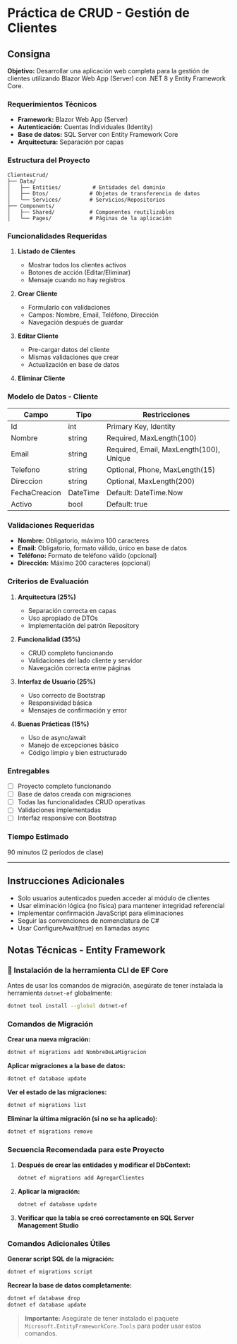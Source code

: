 # Práctica de CRUD - Gestión de Clientes

## Consigna

**Objetivo:** Desarrollar una aplicación web completa para la gestión de clientes utilizando Blazor Web App (Server) con .NET 8 y Entity Framework Core.

### Requerimientos Técnicos

- **Framework:** Blazor Web App (Server)
- **Autenticación:** Cuentas Individuales (Identity)
- **Base de datos:** SQL Server con Entity Framework Core
- **Arquitectura:** Separación por capas

### Estructura del Proyecto

```
ClientesCrud/
├── Data/
│   ├── Entities/          # Entidades del dominio
│   ├── Dtos/             # Objetos de transferencia de datos
│   └── Services/         # Servicios/Repositorios
├── Components/
│   ├── Shared/           # Componentes reutilizables
│   └── Pages/            # Páginas de la aplicación
```

### Funcionalidades Requeridas

1. **Listado de Clientes**
   - Mostrar todos los clientes activos
   - Botones de acción (Editar/Eliminar)
   - Mensaje cuando no hay registros

2. **Crear Cliente**
   - Formulario con validaciones
   - Campos: Nombre, Email, Teléfono, Dirección
   - Navegación después de guardar

3. **Editar Cliente**
   - Pre-cargar datos del cliente
   - Mismas validaciones que crear
   - Actualización en base de datos

4. **Eliminar Cliente**

### Modelo de Datos - Cliente

| Campo | Tipo | Restricciones |
|-------|------|--------------|
| Id | int | Primary Key, Identity |
| Nombre | string | Required, MaxLength(100) |
| Email | string | Required, Email, MaxLength(100), Unique |
| Telefono | string | Optional, Phone, MaxLength(15) |
| Direccion | string | Optional, MaxLength(200) |
| FechaCreacion | DateTime | Default: DateTime.Now |
| Activo | bool | Default: true |

### Validaciones Requeridas

- **Nombre:** Obligatorio, máximo 100 caracteres
- **Email:** Obligatorio, formato válido, único en base de datos
- **Teléfono:** Formato de teléfono válido (opcional)
- **Dirección:** Máximo 200 caracteres (opcional)

### Criterios de Evaluación

1. **Arquitectura (25%)**
   - Separación correcta en capas
   - Uso apropiado de DTOs
   - Implementación del patrón Repository

2. **Funcionalidad (35%)**
   - CRUD completo funcionando
   - Validaciones del lado cliente y servidor
   - Navegación correcta entre páginas

3. **Interfaz de Usuario (25%)**
   - Uso correcto de Bootstrap
   - Responsividad básica
   - Mensajes de confirmación y error

4. **Buenas Prácticas (15%)**
   - Uso de async/await
   - Manejo de excepciones básico
   - Código limpio y bien estructurado

### Entregables

- [ ] Proyecto completo funcionando
- [ ] Base de datos creada con migraciones
- [ ] Todas las funcionalidades CRUD operativas
- [ ] Validaciones implementadas
- [ ] Interfaz responsive con Bootstrap

### Tiempo Estimado
90 minutos (2 períodos de clase)

---

## Instrucciones Adicionales

- Solo usuarios autenticados pueden acceder al módulo de clientes
- Usar eliminación lógica (no física) para mantener integridad referencial
- Implementar confirmación JavaScript para eliminaciones
- Seguir las convenciones de nomenclatura de C#
- Usar ConfigureAwait(true) en llamadas async

## Notas Técnicas - Entity Framework

### 🔧 Instalación de la herramienta CLI de EF Core

Antes de usar los comandos de migración, asegúrate de tener instalada la herramienta `dotnet-ef` globalmente:

```bash
dotnet tool install --global dotnet-ef
```

### Comandos de Migración

**Crear una nueva migración:**
```bash
dotnet ef migrations add NombreDeLaMigracion
```

**Aplicar migraciones a la base de datos:**
```bash
dotnet ef database update
```

**Ver el estado de las migraciones:**
```bash
dotnet ef migrations list
```

**Eliminar la última migración (si no se ha aplicado):**
```bash
dotnet ef migrations remove
```

### Secuencia Recomendada para este Proyecto

1. **Después de crear las entidades y modificar el DbContext:**
   ```bash
   dotnet ef migrations add AgregarClientes
   ```

2. **Aplicar la migración:**
   ```bash
   dotnet ef database update
   ```

3. **Verificar que la tabla se creó correctamente en SQL Server Management Studio**

### Comandos Adicionales Útiles

**Generar script SQL de la migración:**
```bash
dotnet ef migrations script
```

**Recrear la base de datos completamente:**
```bash
dotnet ef database drop
dotnet ef database update
```

> **Importante:** Asegúrate de tener instalado el paquete `Microsoft.EntityFrameworkCore.Tools` para poder usar estos comandos.
